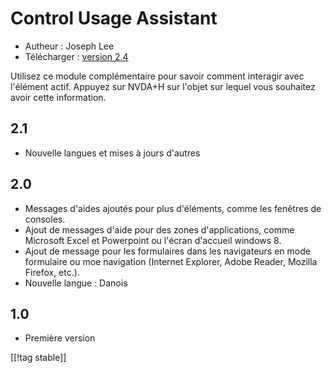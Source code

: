 # Control Usage Assistant #

* Autheur : Joseph Lee
* Télécharger : [version 2.4][1]

Utilisez ce module complémentaire pour savoir comment interagir avec
l'élément actif. Appuyez sur NVDA+H sur l'objet sur lequel vous souhaitez
avoir cette information.

## 2.1 ##

* Nouvelle langues et mises à jours d'autres


## 2.0 ##

* Messages d'aides ajoutés pour plus d'éléments, comme les fenêtres de
  consoles.
* Ajout de messages d'aide pour des zones d'applications, comme Microsoft
  Excel et Powerpoint ou l'écran d'accueil windows 8.
* Ajout de message pour les formulaires dans les navigateurs en mode
  formulaire ou moe navigation (Internet Explorer, Adobe Reader, Mozilla
  Firefox, etc.).
* Nouvelle langue : Danois


## 1.0 ##

* Première version

[[!tag stable]]

[1]: https://addons.nvda-project.org/files/get.php?file=cua
